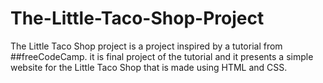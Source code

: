 # The-Little-Taco-Shop-Project
The Little Taco Shop project is a project inspired by a tutorial from ##freeCodeCamp. it is final project of the tutorial and it presents a simple website for the Little Taco Shop that is made using HTML and CSS.
